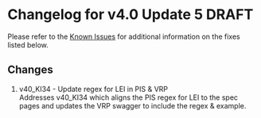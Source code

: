 # Changelog for v4.0 Update 5 DRAFT

Please refer to the [Known Issues](https://openbanking.atlassian.net/wiki/spaces/DZ/pages/47546479/Known+Specification+Issues) for additional information on the fixes listed below.

## Changes

1. v40_KI34 - Update regex for LEI in PIS & VRP  
    Addresses v40_KI34 which aligns the PIS regex for LEI to the spec pages and updates the VRP swagger to include the regex & example.